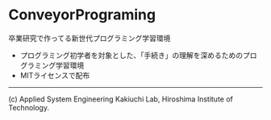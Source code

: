 ConveyorPrograming
==================

卒業研究で作ってる新世代プログラミング学習環境

* プログラミング初学者を対象とした、「手続き」の理解を深めるためのプログラミング学習環境
* MITライセンスで配布

- - -
(c) Applied System Engineering Kakiuchi Lab, Hiroshima Institute of Technology.

